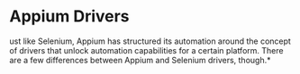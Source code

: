 # Appium Drivers

ust like Selenium, Appium has structured its automation around the concept of drivers that unlock automation capabilities for a certain platform. There are a few differences between Appium and Selenium drivers, though.*






